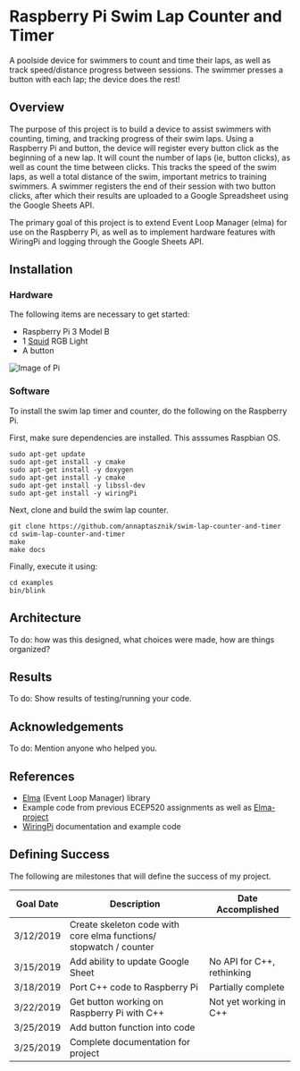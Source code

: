 # Raspberry Pi Swim Lap Counter and Timer
A poolside device for swimmers to count and time their laps, as well as track speed/distance progress between sessions. The swimmer presses a button with each lap; the device does the rest!

## Overview
The purpose of this project is to build a device to assist swimmers with counting, timing, and tracking progress of their swim laps. Using a Raspberry Pi and button, the device will register every button click as the beginning of a new lap. It will count the number of laps (ie, button clicks), as well as count the time between clicks. This tracks the speed of the swim laps, as well a total distance of the swim, important metrics to training swimmers. A swimmer registers the end of their session with two button clicks, after which their results are uploaded to a Google Spreadsheet using the Google Sheets API.

The primary goal of this project is to extend Event Loop Manager (elma) for use on the Raspberry Pi, as well as to implement hardware features with WiringPi and logging through the Google Sheets API.

## Installation
### Hardware
The following items are necessary to get started:
* Raspberry Pi 3 Model B
* 1 [Squid](https://github.com/simonmonk/squid) RGB Light
* A button


![Image of Pi](https://github.com/annaptasznik/swim-lap-counter-and-timer/blob/master/images/pi_photo.png)

### Software
To install the swim lap timer and counter, do the following on the Raspberry Pi.

First, make sure dependencies are installed. This asssumes Raspbian OS.

```
sudo apt-get update
sudo apt-get install -y cmake
sudo apt-get install -y doxygen
sudo apt-get install -y cmake
sudo apt-get install -y libssl-dev
sudo apt-get install -y wiringPi
```

Next, clone and build the swim lap counter.
```
git clone https://github.com/annaptasznik/swim-lap-counter-and-timer
cd swim-lap-counter-and-timer
make
make docs
```

Finally, execute it using:
```
cd examples
bin/blink
```

## Architecture
To do: how was this designed, what choices were made, how are things organized?

## Results
To do: Show results of testing/running your code.

## Acknowledgements
To do: Mention anyone who helped you.

## References
* [Elma](https://github.com/klavinslab/elma) (Event Loop Manager) library
* Example code from previous ECEP520 assignments as well as [Elma-project](https://github.com/klavinslab/elma_project)
* [WiringPi](http://wiringpi.com/) documentation and example code

## Defining Success
The following are milestones that will define the success of my project.

| Goal Date | Description | Date Accomplished |
|---------- | ----------- | ----------------- |
| 3/12/2019 | Create skeleton code with core elma functions/ stopwatch / counter | |
| 3/15/2019 | Add ability to update Google Sheet | No API for C++, rethinking |
| 3/18/2019 | Port C++ code to Raspberry Pi | Partially complete |
| 3/22/2019 | Get button working on Raspberry Pi with C++ | Not yet working in C++|
| 3/25/2019 | Add button function into code | |
| 3/25/2019 | Complete documentation for project | |


